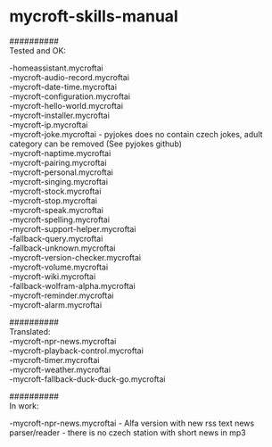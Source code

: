 # mycroft-skills-manual  
##########  
Tested and OK:  

-homeassistant.mycroftai  
-mycroft-audio-record.mycroftai  
-mycroft-date-time.mycroftai  
-mycroft-configuration.mycroftai  
-mycroft-hello-world.mycroftai  
-mycroft-installer.mycroftai   
-mycroft-ip.mycroftai  
-mycroft-joke.mycroftai  - pyjokes does no contain czech jokes, adult category can be removed (See pyjokes github)  
-mycroft-naptime.mycroftai  
-mycroft-pairing.mycroftai  
-mycroft-personal.mycroftai  
-mycroft-singing.mycroftai  
-mycroft-stock.mycroftai  
-mycroft-stop.mycroftai  
-mycroft-speak.mycroftai  
-mycroft-spelling.mycroftai  
-mycroft-support-helper.mycroftai  
-fallback-query.mycroftai  
-fallback-unknown.mycroftai  
-mycroft-version-checker.mycroftai  
-mycroft-volume.mycroftai  
-mycroft-wiki.mycroftai  
-fallback-wolfram-alpha.mycroftai  
-mycroft-reminder.mycroftai  
-mycroft-alarm.mycroftai  
  
##########  
Translated:  
-mycroft-npr-news.mycroftai  
-mycroft-playback-control.mycroftai  
-mycroft-timer.mycroftai  
-mycroft-weather.mycroftai  
-mycroft-fallback-duck-duck-go.mycroftai  

##########  
In work:  
  
-mycroft-npr-news.mycroftai - Alfa version with new rss text news parser/reader - there is no czech station with short news in mp3

